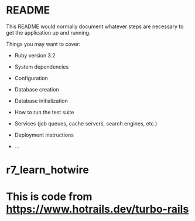 # README

This README would normally document whatever steps are necessary to get the
application up and running.

Things you may want to cover:

* Ruby version 3.2

* System dependencies 

* Configuration

* Database creation

* Database initialization

* How to run the test suite

* Services (job queues, cache servers, search engines, etc.)

* Deployment instructions

* ...
# r7_learn_hotwire
# This is code from https://www.hotrails.dev/turbo-rails
